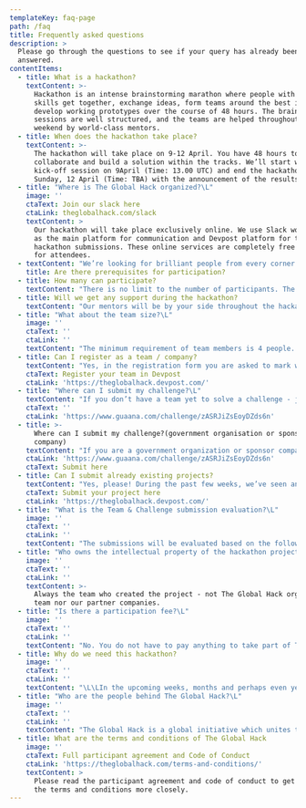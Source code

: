 ```yaml
---
templateKey: faq-page
path: /faq
title: Frequently asked questions
description: >
  Please go through the questions to see if your query has already been
  answered.
contentItems:
  - title: What is a hackathon?
    textContent: >-
      Hackathon is an intense brainstorming marathon where people with different
      skills get together, exchange ideas, form teams around the best ideas and
      develop working prototypes over the course of 48 hours. The brainstorming
      sessions are well structured, and the teams are helped throughout the
      weekend by world-class mentors.
  - title: When does the hackathon take place?
    textContent: >-
      The hackathon will take place on 9-12 April. You have 48 hours to
      collaborate and build a solution within the tracks. We’ll start with a
      kick-off session on 9April (Time: 13.00 UTC) and end the hackathon on
      Sunday, 12 April (Time: TBA) with the announcement of the results.
  - title: "Where is The Global Hack organized?\L"
    image: ''
    ctaText: Join our slack here
    ctaLink: theglobalhack.com/slack
    textContent: >
      Our hackathon will take place exclusively online. We use Slack workspace
      as the main platform for communication and Devpost platform for the
      hackathon submissions. These online services are completely free to use
      for attendees.
  - textContent: "We’re looking for brilliant people from every corner of the globe. Field experts, scientists, tech enthusiasts, business leaders, project managers, marketers, designers & innovators, are all welcomed to join. The key attribute here is “motivation to act”.\L"
    title: Are there prerequisites for participation?
  - title: How many can participate?
    textContent: "There is no limit to the number of participants. The more the merrier.\L"
  - title: Will we get any support during the hackathon?
    textContent: "Our mentors will be by your side throughout the hackathon. The Global Hack mentors are experts in their tracks and will support you with their feedback and knowledge during the course of several check-ins over the 48 hours.\L"
  - title: "What about the team size?\L"
    image: ''
    ctaText: ''
    ctaLink: ''
    textContent: "The minimum requirement of team members is 4 people. As you have to coordinate within your team, we recommend a manageable team size up to 12 members to be effective. But if you want to go with a larger team, we have no objections. If you’re looking for brand new team members, head to Slack. \L"
  - title: Can I register as a team / company?
    textContent: "Yes, in the registration form you are asked to mark whether you are building your idea from scratch or you are building a new feature for existing tech. Both are welcomed and will be evaluated separately.\L"
    ctaText: Register your team in Devpost
    ctaLink: 'https://theglobalhack.devpost.com/'
  - title: "Where can I submit my challenge?\L"
    textContent: "If you don’t have a team yet to solve a challenge - join Slack, recruit team members and then submit your team alongside the challenge for review in Devpost(linked on our landing page) \nIf you are a Government organization or Sponsor company - submit your challenge here. Each challenge sponsor is allowed to submit only one challenge.\L"
    ctaText: ''
    ctaLink: 'https://www.guaana.com/challenge/zASRJiZsEoyDZds6n'
  - title: >-
      Where can I submit my challenge?(government organisation or sponsor
      company)
    textContent: "If you are a government organization or sponsor company - submit your challenge here. Each challenge sponsor is allowed to submit only one challenge.\L"
    ctaLink: 'https://www.guaana.com/challenge/zASRJiZsEoyDZds6n'
    ctaText: Submit here
  - title: Can I submit already existing projects?
    textContent: "Yes, please! During the past few weeks, we’ve seen an impressive number of initiatives to develop digital solutions and infrastructure to face the coronavirus crisis and do urge you for further development of these projects.\L\LWe have immense respect for your work, so please feel free to submit your existing challenge and the team working to improve it, like every other team. We expect that you continue developing your solution further during the hackathon. Phrase your challenges and emphasize how you will scale it or improve it.\L"
    ctaText: Submit your project here
    ctaLink: 'https://theglobalhack.devpost.com/'
  - title: "What is the Team & Challenge submission evaluation?\L"
    image: ''
    ctaText: ''
    ctaLink: ''
    textContent: "The submissions will be evaluated based on the following criteria: team size - if the team is able to deliver the results (do you have all the necessary competences to build your idea); are you in the right Track; and feasibility, viability and possible impact on the society.\L\LRemember that in this hackathon, we are looking for stuff that can actually be useful, either in saving lives, saving communities or saving businesses. Focus on solving the problem, the business model is not too important at this point.\L"
  - title: "Who owns the intellectual property of the hackathon projects?\L"
    image: ''
    ctaText: ''
    ctaLink: ''
    textContent: >-
      Always the team who created the project - not The Global Hack organizing
      team nor our partner companies.
  - title: "Is there a participation fee?\L"
    image: ''
    ctaText: ''
    ctaLink: ''
    textContent: "No. You do not have to pay anything to take part of The Global Hack. \LJoin our Slack workspace and get brainstorming now! \_"
  - title: Why do we need this hackathon?
    image: ''
    ctaText: ''
    ctaLink: ''
    textContent: "\L\LIn the upcoming weeks, months and perhaps even years we will have to face a great number of challenges during and in the aftermath of the viral pandemic. Our resilience is being tested. Health systems, transportation, logistics, mobility services, food security, governmental services are jeopardized. We face millions of challenges, today, tomorrow and many months from now.\L\L Our society is blessed with an abundance of creativity and entrepreneurial spirit. We can use the best of this to maintain and create a sustainable and resilient future. If we take action together, we can do what is needed.\n"
  - title: "Who are the people behind The Global Hack?\L"
    image: ''
    ctaText: ''
    ctaLink: ''
    textContent: "The Global Hack is a global initiative which unites the Hack the Crisis movement and the 40+ hackathons organized in the frames of this movement. The core initiative comes from the team who organized the very first hackathon 13-15 of March and who are passionate about solving the huge ongoing crisis that concerns everyone at the moment (the people are from Garage48, Accelerate Estonia, Guaana and Mooncascade). BUT this is truly a global effort and movement involving communities and organizers from all over the world.\L"
  - title: What are the terms and conditions of The Global Hack
    image: ''
    ctaText: Full participant agreement and Code of Conduct
    ctaLink: 'https://theglobalhack.com/terms-and-conditions/'
    textContent: >
      Please read the participant agreement and code of conduct to get to know
      the terms and conditions more closely.
---
```

